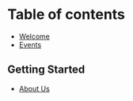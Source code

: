 # Table of contents

* [Welcome](README.md)
* [Events](events.md)

## Getting Started

* [About Us](getting-started/about-us.md)
